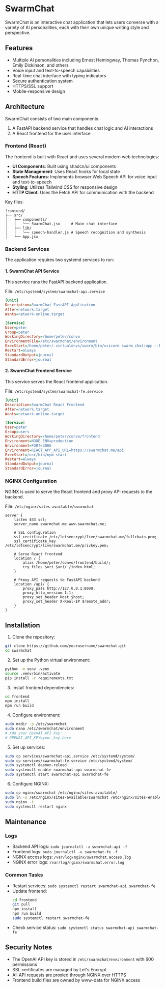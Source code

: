 # SwarmChat

SwarmChat is an interactive chat application that lets users converse with a variety of AI personalities, each with their own unique writing style and perspective.

## Features

- Multiple AI personalities including Ernest Hemingway, Thomas Pynchon, Emily Dickinson, and others
- Voice input and text-to-speech capabilities
- Real-time chat interface with typing indicators
- Secure authentication system
- HTTPS/SSL support
- Mobile-responsive design

## Architecture

SwarmChat consists of two main components:
1. A FastAPI backend service that handles chat logic and AI interactions
2. A React frontend for the user interface

### Frontend (React)

The frontend is built with React and uses several modern web technologies:

- **UI Components**: Built using shadcn/ui components
- **State Management**: Uses React hooks for local state
- **Speech Features**: Implements browser Web Speech API for voice input and text-to-speech
- **Styling**: Utilizes Tailwind CSS for responsive design
- **HTTP Client**: Uses the Fetch API for communication with the backend

Key files:
```
frontend/
├── src/
│   ├── components/
│   │   └── SwarmChat.jsx     # Main chat interface
│   ├── lib/
│   │   └── speech-handler.js # Speech recognition and synthesis
│   └── App.jsx
```

### Backend Services

The application requires two systemd services to run:

#### 1. SwarmChat API Service

This service runs the FastAPI backend application.

File: `/etc/systemd/system/swarmchat-api.service`
```ini
[Unit]
Description=SwarmChat FastAPI Application
After=network.target
Wants=network-online.target

[Service]
User=peter
Group=peter
WorkingDirectory=/home/peter/convo
EnvironmentFile=/etc/swarmchat/environment
ExecStart=/home/peter/.virtualenvs/swarm/bin/uvicorn swarm_chat:app --host 127.0.0.1 --port 8000 --log-level info
Restart=always
StandardOutput=journal
StandardError=journal
```

#### 2. SwarmChat Frontend Service

This service serves the React frontend application.

File: `/etc/systemd/system/swarmchat-fe.service`
```ini
[Unit]
Description=SwarmChat React Frontend
After=network.target
Wants=network-online.target

[Service]
User=peter
Group=users
WorkingDirectory=/home/peter/convo/frontend
Environment=NODE_ENV=production
Environment=PORT=3000
Environment=REACT_APP_API_URL=https://swarmchat.me/api
ExecStart=/usr/bin/npm start
Restart=always
StandardOutput=journal
StandardError=journal
```

### NGINX Configuration

NGINX is used to serve the React frontend and proxy API requests to the backend.

File: `/etc/nginx/sites-available/swarmchat`
```nginx
server {
    listen 443 ssl;
    server_name swarmchat.me www.swarmchat.me;

    # SSL configuration
    ssl_certificate /etc/letsencrypt/live/swarmchat.me/fullchain.pem;
    ssl_certificate_key /etc/letsencrypt/live/swarmchat.me/privkey.pem;

    # Serve React frontend
    location / {
        alias /home/peter/convo/frontend/build/;
        try_files $uri $uri/ /index.html;
    }

    # Proxy API requests to FastAPI backend
    location /api/ {
        proxy_pass http://127.0.0.1:8000;
        proxy_http_version 1.1;
        proxy_set_header Host $host;
        proxy_set_header X-Real-IP $remote_addr;
    }
}
```

## Installation

1. Clone the repository:
```bash
git clone https://github.com/yourusername/swarmchat.git
cd swarmchat
```

2. Set up the Python virtual environment:
```bash
python -m venv .venv
source .venv/bin/activate
pip install -r requirements.txt
```

3. Install frontend dependencies:
```bash
cd frontend
npm install
npm run build
```

4. Configure environment:
```bash
sudo mkdir -p /etc/swarmchat
sudo nano /etc/swarmchat/environment
# Add your OpenAI API key:
# OPENAI_API_KEY=your_key_here
```

5. Set up services:
```bash
sudo cp services/swarmchat-api.service /etc/systemd/system/
sudo cp services/swarmchat-fe.service /etc/systemd/system/
sudo systemctl daemon-reload
sudo systemctl enable swarmchat-api swarmchat-fe
sudo systemctl start swarmchat-api swarmchat-fe
```

6. Configure NGINX:
```bash
sudo cp nginx/swarmchat /etc/nginx/sites-available/
sudo ln -s /etc/nginx/sites-available/swarmchat /etc/nginx/sites-enabled/
sudo nginx -t
sudo systemctl restart nginx
```

## Maintenance

### Logs
- Backend API logs: `sudo journalctl -u swarmchat-api -f`
- Frontend logs: `sudo journalctl -u swarmchat-fe -f`
- NGINX access logs: `/var/log/nginx/swarmchat.access.log`
- NGINX error logs: `/var/log/nginx/swarmchat.error.log`

### Common Tasks
- Restart services: `sudo systemctl restart swarmchat-api swarmchat-fe`
- Update frontend:
  ```bash
  cd frontend
  git pull
  npm install
  npm run build
  sudo systemctl restart swarmchat-fe
  ```
- Check service status: `sudo systemctl status swarmchat-api swarmchat-fe`

## Security Notes

- The OpenAI API key is stored in `/etc/swarmchat/environment` with 600 permissions
- SSL certificates are managed by Let's Encrypt
- All API requests are proxied through NGINX over HTTPS
- Frontend build files are owned by www-data for NGINX access
